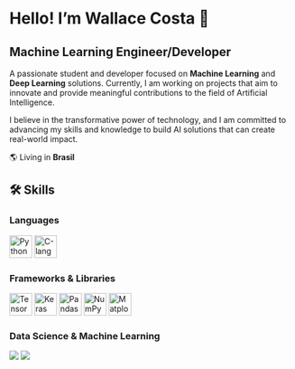 # Hello! I’m Wallace Costa 👋

## **Machine Learning Engineer/Developer**

A passionate student and developer focused on **Machine Learning** and **Deep Learning** solutions. Currently, I am working on projects that aim to innovate and provide meaningful contributions to the field of Artificial Intelligence.

I believe in the transformative power of technology, and I am committed to advancing my skills and knowledge to build AI solutions that can create real-world impact.

🌎 Living in **Brasil**

## 🛠️ Skills

### **Languages**
<p>
  <img src="https://cdn.jsdelivr.net/gh/devicons/devicon/icons/python/python-original.svg" width="40" height="40" alt="Python"/>
  <img src="[https://cdn.jsdelivr.net/gh/devicons/devicon/icons/javascript/javascript-original.svg](https://img.icons8.com/?size=100&id=40670&format=png&color=000000)" width="40" height="40" alt="C-language"/>
</p>

### **Frameworks & Libraries**
<p>
  <img src="https://cdn.jsdelivr.net/gh/devicons/devicon/icons/tensorflow/tensorflow-original.svg" width="40" height="40" alt="TensorFlow"/>
  <img src="https://cdn.jsdelivr.net/gh/devicons/devicon/icons/keras/keras-original.svg" width="40" height="40" alt="Keras"/>
  <img src="https://cdn.jsdelivr.net/gh/devicons/devicon/icons/pandas/pandas-original.svg" width="40" height="40" alt="Pandas"/>
  <img src="https://cdn.jsdelivr.net/gh/devicons/devicon/icons/numpy/numpy-original.svg" width="40" height="40" alt="NumPy"/>
  <img src="https://cdn.jsdelivr.net/gh/devicons/devicon/icons/matplotlib/matplotlib-original.svg" width="40" height="40" alt="Matplotlib"/>
</p>

### **Data Science & Machine Learning**
<p>
  <img src="https://img.shields.io/badge/Scikit--learn-F7931E?style=for-the-badge&logo=scikit-learn&logoColor=white"/>
  <img src="https://img.shields.io/badge/Seaborn-3776AB?style=for-the-badge&logo=python&logoColor=white"/>
</p>

